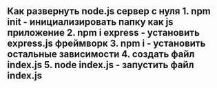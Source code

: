<h2> Как развернуть node.js сервер с нуля
1. npm init - инициализировать папку как js приложение
2. npm i express - установить express.js фреймворк
3. npm i - установить остальные зависимости
4. создать файл index.js 
5. node index.js - запустить файл index.js
